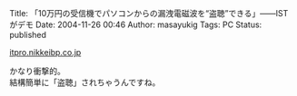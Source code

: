 Title: 「10万円の受信機でパソコンからの漏洩電磁波を“盗聴”できる」——ISTがデモ
Date: 2004-11-26 00:46
Author: masayukig
Tags: PC
Status: published

[itpro.nikkeibp.co.jp](http://itpro.nikkeibp.co.jp/free/ITPro/NEWS/20041124/153009/)

かなり衝撃的。  
結構簡単に「盗聴」されちゃうんですね。
